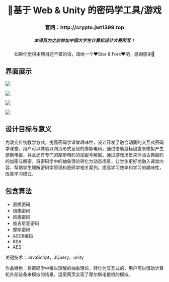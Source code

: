 <h1 align="center"> 🍊基于 Web & Unity 的密码学工具/游戏 </h1>
<h3 align="center"> 官网：http://crypto.jwt1399.top </h3>
<h5 align="center"> 本项目为之前参加中国大学生计算机设计大赛所写！ </h5>
<p align="center"><span>如果你觉得本项目还不错的话，请给一个❤️Star & Fork❤️吧，感谢感谢🤝</span></p>

## 界面展示

![](https://cdn.jsdelivr.net/gh/jwt1399/cdn/img/202111191347873.png)

![](https://cdn.jsdelivr.net/gh/jwt1399/cdn/img/202111191349405.png)

![](https://cdn.jsdelivr.net/gh/jwt1399/cdn/img/202111191349405.png)

![](https://cdn.jsdelivr.net/gh/jwt1399/cdn/img/202111191350410.png)

## 设计目标与意义

为改变传统教学方式，提高密码学课堂趣味性，设计开发了融合动画的交互式密码学课堂。用户可以体验以网页形式呈现的摩斯电码，通过借助鼠标键盘来模拟产生摩斯电报，并且还有专门的摩斯电码的加密与解密。通过游戏场景来体验古典密码的加密与解密，将密码学中的抽象理论转化为动态场景，让学生更好地融入课堂内容，帮助学生理解密码学原理和密码学相关案列。提高学习效率和学习的趣味性，改善学习模式。

## 包含算法

- 置换密码
- 镜像密码
- 凯撒密码
- 维吉尼亚密码
- 摩斯密码
- ASCII编码
- RSA
- AES

关键技术：JavaScript，JQuery，unity

作品特色：将密码学中难以理解的抽象理论，转化为交互式的，用户可以借助计算机外部设备来模拟的场景，运用网页实现了摩尔斯电报机的模拟。

